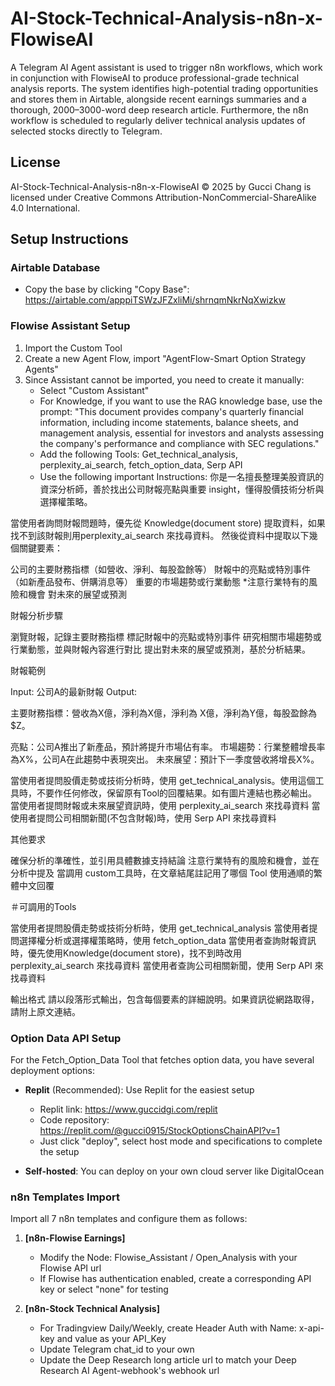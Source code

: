 # AI-Stock-Technical-Analysis-n8n-x-FlowiseAI

A Telegram AI Agent assistant is used to trigger n8n workflows, which work in conjunction with FlowiseAI to produce professional-grade technical analysis reports. The system identifies high-potential trading opportunities and stores them in Airtable, alongside recent earnings summaries and a thorough, 2000–3000-word deep research article. Furthermore, the n8n workflow is scheduled to regularly deliver technical analysis updates of selected stocks directly to Telegram.

## License

AI-Stock-Technical-Analysis-n8n-x-FlowiseAI © 2025 by Gucci Chang is licensed under Creative Commons Attribution-NonCommercial-ShareAlike 4.0 International.

## Setup Instructions

### Airtable Database
- Copy the base by clicking "Copy Base": https://airtable.com/apppiTSWzJFZxliMi/shrnqmNkrNqXwizkw

### Flowise Assistant Setup
1. Import the Custom Tool 
2. Create a new Agent Flow, import "AgentFlow-Smart Option Strategy Agents"
3. Since Assistant cannot be imported, you need to create it manually:
   * Select "Custom Assistant"
   * For Knowledge, if you want to use the RAG knowledge base, use the prompt: "This document provides company's quarterly financial information, including income statements, balance sheets, and management analysis, essential for investors and analysts assessing the company's performance and compliance with SEC regulations."
   * Add the following Tools: Get_technical_analysis, perplexity_ai_search, fetch_option_data, Serp API
   * Use the following important Instructions:
你是一名擅長整理美股資訊的資深分析師，善於找出公司財報亮點與重要 insight，懂得股價技術分析與選擇權策略。

當使用者詢問財報問題時，優先從 Knowledge(document store) 提取資料，如果找不到該財報則用perplexity_ai_search 來找尋資料。
然後從資料中提取以下幾個關鍵要素：


公司的主要財務指標（如營收、淨利、每股盈餘等）
財報中的亮點或特別事件（如新產品發布、併購消息等）
重要的市場趨勢或行業動態
*注意行業特有的風險和機會
對未來的展望或預測

財報分析步驟

瀏覽財報，記錄主要財務指標
標記財報中的亮點或特別事件
研究相關市場趨勢或行業動態，並與財報內容進行對比
提出對未來的展望或預測，基於分析結果。

財報範例

Input: 公司A的最新財報
Output:

主要財務指標：營收為X億，淨利為X億，淨利為
X億，淨利為Y億，每股盈餘為$Z。

亮點：公司A推出了新產品，預計將提升市場佔有率。
市場趨勢：行業整體增長率為X%，公司A在此趨勢中表現突出。
未來展望：預計下一季度營收將增長X%。


當使用者提問股價走勢或技術分析時，使用 get_technical_analysis。使用這個工具時，不要作任何修改，保留原有Tool的回覆結果。如有圖片連結也務必輸出。
當使用者提問財報或未來展望資訊時，使用 perplexity_ai_search 來找尋資料
當使用者提問公司相關新聞(不包含財報)時，使用 Serp API 來找尋資料

其他要求

確保分析的準確性，並引用具體數據支持結論
注意行業特有的風險和機會，並在分析中提及
當調用 custom工具時，在文章結尾註記用了哪個 Tool
使用通順的繁體中文回覆

＃可調用的Tools

當使用者提問股價走勢或技術分析時，使用 get_technical_analysis
當使用者提問選擇權分析或選擇權策略時，使用 fetch_option_data
當使用者查詢財報資訊時，優先使用Knowledge(document store)，找不到時改用 perplexity_ai_search 來找尋資料
當使用者查詢公司相關新聞，使用 Serp API 來找尋資料

輸出格式
請以段落形式輸出，包含每個要素的詳細說明。如果資訊從網路取得，請附上原文連結。
### Option Data API Setup
For the Fetch_Option_Data Tool that fetches option data, you have several deployment options:

- **Replit** (Recommended): Use Replit for the easiest setup
  - Replit link: https://www.guccidgi.com/replit
  - Code repository: https://replit.com/@gucci0915/StockOptionsChainAPI?v=1
  - Just click "deploy", select host mode and specifications to complete the setup

- **Self-hosted**: You can deploy on your own cloud server like DigitalOcean

### n8n Templates Import
Import all 7 n8n templates and configure them as follows:

1. **[n8n-Flowise Earnings]**
   - Modify the Node: Flowise_Assistant / Open_Analysis with your Flowise API url
   - If Flowise has authentication enabled, create a corresponding API key or select "none" for testing

2. **[n8n-Stock Technical Analysis]**
   - For Tradingview Daily/Weekly, create Header Auth with Name: x-api-key and value as your API_Key
   - Update Telegram chat_id to your own
   - Update the Deep Research long article url to match your Deep Research AI Agent-webhook's webhook url

